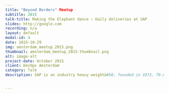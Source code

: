 ```yaml
---
title: "Beyond Borders" Meetup
subtitle: 2015
talk-title: Making the Elephant dance – Daily deliveries at SAP
slides: http://google.com
recording: n/a
layout: default
modal-id: 4
date: 2015-10-29
img: amsterdam_meetup_2015.png
thumbnail: amsterdam_meetup_2015-thumbnail.png
alt: image-alt
project-date: October 2015
client: DevOps Amsterdam
category: Talk
description: SAP is an industry heavy weight&#58; founded in 1972, 70.000+ employees in over 50 countries. We sell business critical enterprise applications to our customers, ERP system that process pay slips, corporate financial statements, critical stuff like that. Over decades we sold on premise software to our customers. We released updates once or twice a year. Major product releases each x-years. But since a few years the company set itself the goal to become a cloud company. This implies dramatic changes to the organization and it’s processes and beliefs. In 2012 a small internal cloud based ride-sharing service (TwoGo) was ordered to become an official SAP product. As becoming an official SAP product doesn’t sound that hard when you’ve already the service running in-house&#58; Development done and ongoing, Operations up and running, quality hiccups cured…opening the service shouldn’t be that hard. Unfortunately large companies like SAP don’t work like that. Large 


---
```


